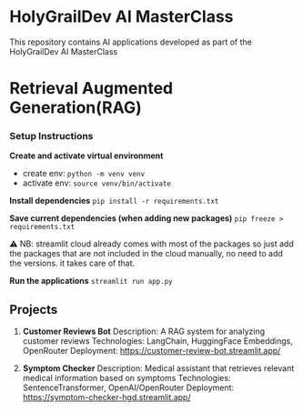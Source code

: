 # HolyGrailDev AI MasterClass
This repository contains AI applications developed as part of the HolyGrailDev AI MasterClass

# Retrieval Augmented Generation(RAG)
### Setup Instructions

**Create and activate virtual environment**
- create env: `python -m venv venv`
- activate env: `source venv/bin/activate`

**Install dependencies**
`pip install -r requirements.txt`

**Save current dependencies (when adding new packages)**
`pip freeze > requirements.txt`

⚠️ NB: streamlit cloud already comes with most of the packages so just add the packages that are not included in the cloud manually, no need to add the versions. it takes care of that.

**Run the applications**
`streamlit run app.py`


## Projects
1. **Customer Reviews Bot**
Description: A RAG system for analyzing customer reviews
Technologies: LangChain, HuggingFace Embeddings, OpenRouter
Deployment: https://customer-review-bot.streamlit.app/

2. **Symptom Checker**
Description: Medical assistant that retrieves relevant medical information based on symptoms
Technologies: SentenceTransformer, OpenAI/OpenRouter
Deployment: https://symptom-checker-hgd.streamlit.app/